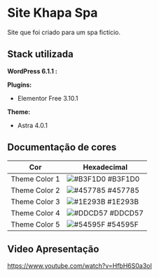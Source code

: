 
# Site Khapa Spa

Site que foi criado para um spa fictício.
## Stack utilizada

**WordPress 6.1.1 :** 

**Plugins:**

* Elementor Free 3.10.1

**Theme:**

* Astra 4.0.1


## Documentação de cores

| Cor               | Hexadecimal                                                |
| ----------------- | ---------------------------------------------------------------- |
| Theme Color 1        | ![#B3F1D0](https://via.placeholder.com/20/B3F1D0?text=+) #B3F1D0 |
| Theme Color 2        | ![#457785](https://via.placeholder.com/20/457785?text=+) #457785 |
| Theme Color 3        | ![#1E293B](https://via.placeholder.com/20/1E293B?text=+) #1E293B |
| Theme Color 4        | ![#DDCD57](https://via.placeholder.com/20/DDCD57?text=+) #DDCD57 |
| Theme Color 5        | ![#54595F](https://via.placeholder.com/20/54595F?text=+) #54595F |


## Video Apresentação

https://www.youtube.com/watch?v=HfbH6S0a3oI
